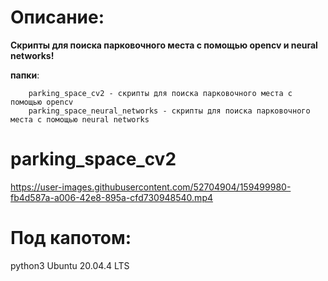 # Описание:
**Скрипты для поиска парковочного места c помощью opencv и neural networks!**

**папки**:

        parking_space_cv2 - скрипты для поиска парковочного места c помощью opencv
        parking_space_neural_networks - скрипты для поиска парковочного места c помощью neural networks
# parking_space_cv2
https://user-images.githubusercontent.com/52704904/159499980-fb4d587a-a006-42e8-895a-cfd730948540.mp4
# Под капотом:
python3
Ubuntu 20.04.4 LTS
